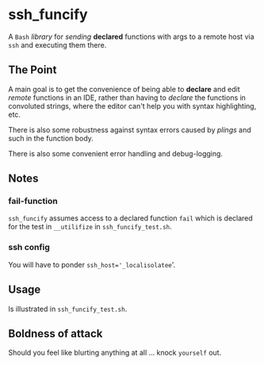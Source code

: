 # ssh_funcify

A `Bash` _library_ for _sending_ **declared** functions with args to a remote host via `ssh` and executing them there.

## The Point

A main goal is to get the convenience of being able to **declare** and edit _remote_ functions in an IDE, rather than
having to _declare_ the functions in convoluted strings, where the editor can't help you with syntax highlighting, etc.

There is also some robustness against syntax errors caused by _plings_ and such in the function body.

There is also some convenient error handling and debug-logging.

## Notes

### fail-function

`ssh_funcify` assumes access to a declared function `fail` which is declared for the test in `__utilifize` in
`ssh_funcify_test.sh`.

### ssh config

You will have to ponder `ssh_host='_localisolatee`'.

## Usage

Is illustrated in `ssh_funcify_test.sh`.

## Boldness of attack

Should you feel like blurting anything at all ... knock `yourself` out.
